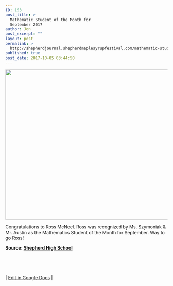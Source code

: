 ```yaml
---
ID: 153
post_title: >
  Mathematic Student of the Month for
  September 2017
author: Jon
post_excerpt: ""
layout: post
permalink: >
  http://shepherdjournal.shepherdmaplesyrupfestival.com/mathematic-student-of-the-month-for-september-2017
published: true
post_date: 2017-10-05 03:44:50
---
```

<img title="" src="http://shepherdjournal.shepherdmaplesyrupfestival.com/wp-content/uploads/2017/10/null-1.png" alt="" width="624" height="468" />

Congratulations to Ross McNeel. Ross was recognized by Ms. Szymoniak &amp; Mr. Austin as the Mathematics Student of the Month for September. Way to go Ross!

<b>Source: <a href="https://www.facebook.com/shepherdmihs/photos/a.228594334002326.1073741828.224111741117252/693395667522188/?type=3&amp;permPage=1">Shepherd High School</a></b>

&nbsp;

&nbsp;

| <a href="https://docs.google.com/document/d/1WlxmqqkASdg66u03QOVstwL8oNQJ5412lgcr8JtfDM0/edit?usp=sharing">Edit in Google Docs</a> |